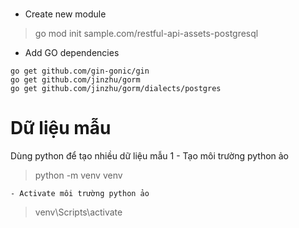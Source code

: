 #

- Create new module
> go mod init sample.com/restful-api-assets-postgresql

- Add GO dependencies
~~~~
go get github.com/gin-gonic/gin
go get github.com/jinzhu/gorm
go get github.com/jinzhu/gorm/dialects/postgres

~~~~

# Dữ liệu mẫu

Dùng python để tạo nhiều dữ liệu mẫu
1 - Tạo môi trường python ảo
> python -m venv venv

    - Activate môi trường python ảo
> venv\Scripts\activate
